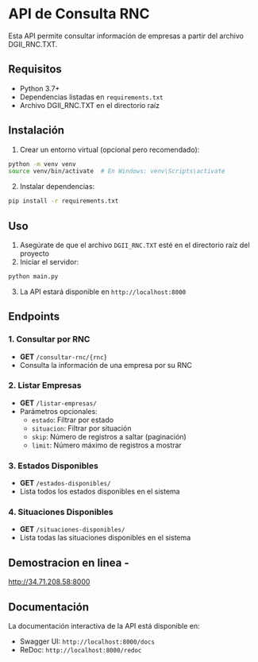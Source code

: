 # API de Consulta RNC

Esta API permite consultar información de empresas a partir del archivo DGII_RNC.TXT.

## Requisitos

- Python 3.7+
- Dependencias listadas en `requirements.txt`
- Archivo DGII_RNC.TXT en el directorio raíz

## Instalación

1. Crear un entorno virtual (opcional pero recomendado):
```bash
python -m venv venv
source venv/bin/activate  # En Windows: venv\Scripts\activate
```

2. Instalar dependencias:
```bash
pip install -r requirements.txt
```

## Uso

1. Asegúrate de que el archivo `DGII_RNC.TXT` esté en el directorio raíz del proyecto
2. Iniciar el servidor:
```bash
python main.py
```

3. La API estará disponible en `http://localhost:8000`

## Endpoints

### 1. Consultar por RNC
- **GET** `/consultar-rnc/{rnc}`
- Consulta la información de una empresa por su RNC

### 2. Listar Empresas
- **GET** `/listar-empresas/`
- Parámetros opcionales:
  - `estado`: Filtrar por estado
  - `situacion`: Filtrar por situación
  - `skip`: Número de registros a saltar (paginación)
  - `limit`: Número máximo de registros a mostrar

### 3. Estados Disponibles
- **GET** `/estados-disponibles/`
- Lista todos los estados disponibles en el sistema

### 4. Situaciones Disponibles
- **GET** `/situaciones-disponibles/`
- Lista todas las situaciones disponibles en el sistema
## Demostracion en linea - 
http://34.71.208.58:8000
## Documentación

La documentación interactiva de la API está disponible en:
- Swagger UI: `http://localhost:8000/docs`
- ReDoc: `http://localhost:8000/redoc` 
